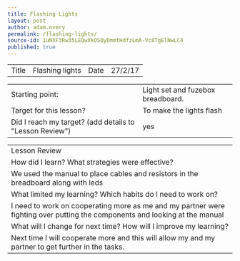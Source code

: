 ```yaml
---
title: Flashing Lights
layout: post
author: adam.overy
permalink: /flashing-lights/
source-id: 1uNXF3Rw35LEQwXkOSQyDmmtHdfzLmA-Vc8TgElNwLC4
published: true
---
```

<table>
  <tr>
    <td>Title</td>
    <td>Flashing lights</td>
    <td>Date</td>
    <td>27/2/17</td>
  </tr>
</table>


<table>
  <tr>
    <td>Starting point:</td>
    <td>Light set and fuzebox breadboard.</td>
  </tr>
  <tr>
    <td>Target for this lesson?</td>
    <td>To make the lights flash</td>
  </tr>
  <tr>
    <td>Did I reach my target? 
(add details to "Lesson Review")</td>
    <td> yes</td>
  </tr>
</table>


<table>
  <tr>
    <td>Lesson Review</td>
  </tr>
  <tr>
    <td>How did I learn? What strategies were effective? </td>
  </tr>
  <tr>
    <td>We used the manual to place cables and resistors in the breadboard along with leds</td>
  </tr>
  <tr>
    <td>What limited my learning? Which habits do I need to work on? </td>
  </tr>
  <tr>
    <td>I need to work on cooperating more as me and my partner were fighting over putting the components and looking at the manual</td>
  </tr>
  <tr>
    <td>What will I change for next time? How will I improve my learning?</td>
  </tr>
  <tr>
    <td>Next time I will cooperate more and this will allow my and my partner to get further in the tasks.</td>
  </tr>
</table>


